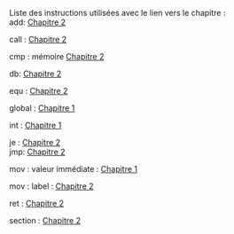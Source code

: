 Liste des instructions utilisées avec le lien vers le chapitre :<br>
add:  <a href="https://github.com/vincentARM/X8086Assembly/tree/master/chapitre002">Chapitre 2 </a>

call :  <a href="https://github.com/vincentARM/X8086Assembly/tree/master/chapitre002">Chapitre 2 </a>

cmp : mémoire <a href="https://github.com/vincentARM/X8086Assembly/tree/master/chapitre002">Chapitre 2 </a>

db: <a href="https://github.com/vincentARM/X8086Assembly/tree/master/chapitre002">Chapitre 2 </a>

equ :  <a href="https://github.com/vincentARM/X8086Assembly/tree/master/chapitre002">Chapitre 2 </a>

global :  <a href="https://github.com/vincentARM/X8086Assembly/tree/master/chapitre001">Chapitre 1 </a>

int : <a href="https://github.com/vincentARM/X8086Assembly/tree/master/chapitre001">Chapitre 1 </a>

je :  <a href="https://github.com/vincentARM/X8086Assembly/tree/master/chapitre002">Chapitre 2 </a> <br>
jmp:  <a href="https://github.com/vincentARM/X8086Assembly/tree/master/chapitre002">Chapitre 2 </a>

mov :  valeur immédiate : <a href="https://github.com/vincentARM/X8086Assembly/tree/master/chapitre001">Chapitre 1 </a>

mov :  label : <a href="https://github.com/vincentARM/X8086Assembly/tree/master/chapitre002">Chapitre 2 </a>

ret :  <a href="https://github.com/vincentARM/X8086Assembly/tree/master/chapitre002">Chapitre 2 </a>

section : <a href="https://github.com/vincentARM/X8086Assembly/tree/master/chapitre002">Chapitre 2 </a>

